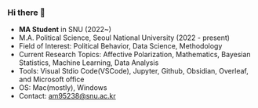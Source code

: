 ### Hi there 👋

<!--
**SangwonAhnM/SangwonAhnM** is a ✨ _special_ ✨ repository because its `README.md` (this file) appears on your GitHub profile.

Here are some ideas to get you started:

- 🔭 I’m currently working on ...
- 🌱 I’m currently learning ...
- 👯 I’m looking to collaborate on ...
- 🤔 I’m looking for help with ...
- 💬 Ask me about ...
- 📫 How to reach me: ...
- 😄 Pronouns: ...
- ⚡ Fun fact: ...
-->

- **MA Student** in SNU (2022~)
- M.A. Political Science, Seoul National University (2022 - present)
- Field of Interest: Political Behavior, Data Science, Methodology
- Current Research Topics: Affective Polarization, Mathematics, Bayesian Statistics, Machine Learning, Data Analysis
- Tools: Visual Stdio Code(VSCode), Jupyter, Github, Obsidian, Overleaf, and Microsoft office
- OS: Mac(mostly), Windows
- Contact: am95238@snu.ac.kr
